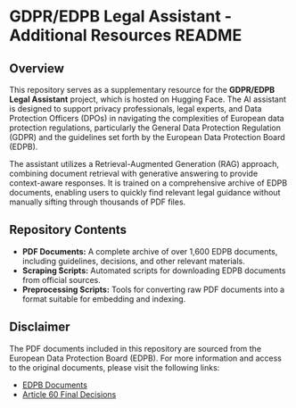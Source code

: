 # GDPR/EDPB Legal Assistant - Additional Resources README

## Overview
This repository serves as a supplementary resource for the **GDPR/EDPB Legal Assistant** project, which is hosted on Hugging Face. The AI assistant is designed to support privacy professionals, legal experts, and Data Protection Officers (DPOs) in navigating the complexities of European data protection regulations, particularly the General Data Protection Regulation (GDPR) and the guidelines set forth by the European Data Protection Board (EDPB).

The assistant utilizes a Retrieval-Augmented Generation (RAG) approach, combining document retrieval with generative answering to provide context-aware responses. It is trained on a comprehensive archive of EDPB documents, enabling users to quickly find relevant legal guidance without manually sifting through thousands of PDF files.

## Repository Contents
- **PDF Documents:** A complete archive of over 1,600 EDPB documents, including guidelines, decisions, and other relevant materials.
- **Scraping Scripts:** Automated scripts for downloading EDPB documents from official sources.
- **Preprocessing Scripts:** Tools for converting raw PDF documents into a format suitable for embedding and indexing.

## Disclaimer
The PDF documents included in this repository are sourced from the European Data Protection Board (EDPB). For more information and access to the original documents, please visit the following links:
- [EDPB Documents](https://www.edpb.europa.eu/our-work-tools/documents/our-documents_en)
- [Article 60 Final Decisions](https://www.edpb.europa.eu/our-work-tools/consistency-findings/register-for-article-60-final-decisions_en)

